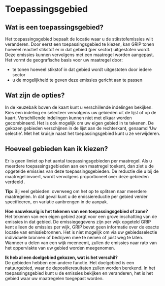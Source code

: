 # Toepassingsgebied

## Wat is een toepassingsgebied?

Het toepassingsgebied bepaalt de locatie waar u de stikstofemissies wilt veranderen. Door eerst een toepassingsgebied te kiezen, kan GRIP tonen hoeveel reactief stikstof er in dat gebied (per sector) uitgestoten wordt. Deze emissies kunnen vervolgens met een maatregel worden aangepast.  
Het vormt de geografische basis voor uw maatregel door:

- te tonen hoeveel stikstof in dat gebied wordt uitgestoten door iedere sector  
- u de mogelijkheid te geven deze emissies gericht aan te passen

## Wat zijn de opties?

In de keuzebalk boven de kaart kunt u verschillende indelingen bekijken. Kies een indeling en selecteer vervolgens uw gebieden uit de lijst of op de kaart. Verschillende indelingen kunnen niet met elkaar worden gecombineerd. Het is ook mogelijk om uw eigen gebied in te tekenen. De gekozen gebieden verschijnen in de lijst aan de rechterkant, genaamd ‘Uw selectie’. Met het kruisje naast het toepassingsgebied kunt u ze verwijderen.

## Hoeveel gebieden kan ik kiezen?

Er is geen limiet op het aantal toepassingsgebieden per maatregel. Als u meerdere toepassingsgebieden aan een maatregel toekent, dan ziet u de opgetelde emissies van deze toepassingsgebieden. De reductie die u bij de maatregel invoert, wordt vervolgens proportioneel over deze gebieden verdeeld . 

**Tip:** Bij veel gebieden: overweeg om het op te splitsen naar meerdere maatregelen. In dat geval kunt u de emissiereductie per gebied verder specificeren, en variatie aanbrengen in de aanpak.

**Hoe nauwkeurig is het tekenen van een toepassingsgebied of zone?**  
Het tekenen van een eigen gebied zorgt voor een grove inschatting van de emissies in dat gebied. De emissiegegevens zijn per wijk opgeteld GRIP kent alleen de emissies per wijk, GRIP bevat geen informatie over de exacte locatie van emissiebronnen. Het is niet mogelijk om via uw gebiedsselectie individuele bronnen of bedrijven mee te nemen of juist weg te laten. Wanneer u delen van een wijk meeneemt, zullen de emissies naar rato van het oppervlakte van uw gebied worden meegenomen.

**Ik heb al een doelgebied gekozen, wat is het verschil?**  
De gebieden hebben een andere functie. Het doelgebied is een natuurgebied, waar de depositieresultaten zullen worden berekend. In het toepassingsgebied kunt u de emissies bekijken en veranderen, het is het gebied waar uw maatregelen toegepast worden. 
